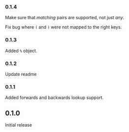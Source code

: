 ### 0.1.4

Make sure that _matching_ pairs are supported, not just _any_.

Fix bug where `(` and `)` were not mapped to the right keys.

### 0.1.3

Added `%` object.

### 0.1.2

Update readme

### 0.1.1

Added forwards and backwards lookup support.

## 0.1.0

Initial release
